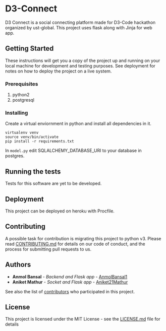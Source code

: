 # D3-Connect

D3 Connect is a social connecting platform made for D3-Code hackathon organized by ust-global.
This project uses flask along with Jinja for web app.

## Getting Started

These instructions will get you a copy of the project up and running on your local machine for development and testing purposes. See deployment for notes on how to deploy the project on a live system.

### Prerequisites

1. python2
2. postgresql

### Installing

Create a virtual enviornment in python and install all dependencies in it.
```
virtualenv venv
source venv/bin/activate
pip install -r requirements.txt
```

In `model.py` edit SQLALCHEMY_DATABASE_URI to your database in postgres.


## Running the tests

Tests for this software are yet to be developed.

## Deployment

This project can be deployed on heroku with Procfile.

## Contributing

A possible task for contribution is migrating this project to python v3.
Please read [CONTRIBUTING.md](https://gist.github.com/PurpleBooth/b24679402957c63ec426) for details on our code of conduct, and the process for submitting pull requests to us.

## Authors

* **Anmol Bansal** - *Backend and Flask app* - [AnmolBansal1](https://github.com/AnmolBansal1)
* **Aniket Mathur** - *Socket and Flask app* - [Aniket21Mathur](https://github.com/Aniket21Mathur)


See also the list of [contributors](https://github.com/Anmolbansal1/D3-Connect/contributors) who participated in this project.

## License

This project is licensed under the MIT License - see the [LICENSE.md](LICENSE.md) file for details
